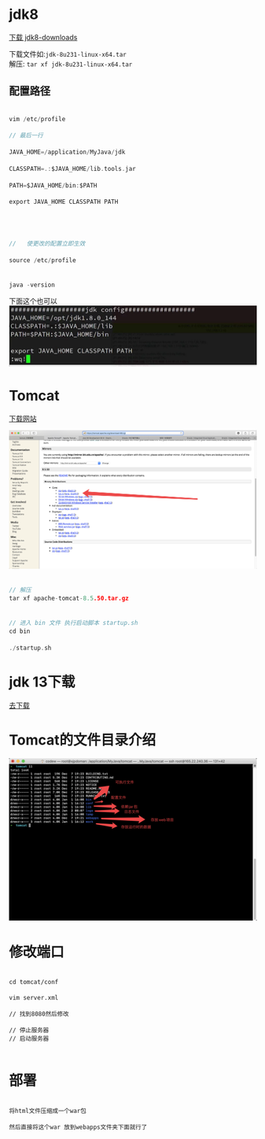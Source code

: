 # jdk8 


[  下载 jdk8-downloads](https://www.oracle.com/technetwork/java/javase/downloads/jdk8-downloads-2133151.html)


下载文件如:`jdk-8u231-linux-x64.tar`  
解压: `tar xf jdk-8u231-linux-x64.tar`

## 配置路径


```c

vim /etc/profile

// 最后一行

JAVA_HOME=/application/MyJava/jdk

CLASSPATH=.:$JAVA_HOME/lib.tools.jar

PATH=$JAVA_HOME/bin:$PATH

export JAVA_HOME CLASSPATH PATH




//   使更改的配置立即生效

source /etc/profile


java -version

```

下面这个也可以
![QQ20200102-000916@2x](images/QQ20200102-000916@2x.png)


# Tomcat

[下载网站](https://tomcat.apache.org/download-80.cgi)

![QQ20200102-001618@2x](images/QQ20200102-001618@2x.png)

```c

// 解压
tar xf apache-tomcat-8.5.50.tar.gz


// 进入 bin 文件 执行启动脚本 startup.sh
cd bin

./startup.sh


```



# jdk 13下载




[去下载](https://www.oracle.com/technetwork/java/javase/downloads/jdk13-downloads-5672538.html)


# Tomcat的文件目录介绍

![QQ20200102-215908@2x](images/QQ20200102-215908@2x.png)




# 修改端口


```

cd tomcat/conf

vim server.xml

// 找到8080然后修改

// 停止服务器
// 启动服务器


```


# 部署

```

将html文件压缩成一个war包

然后直接将这个war 放到webapps文件夹下面就行了

```
